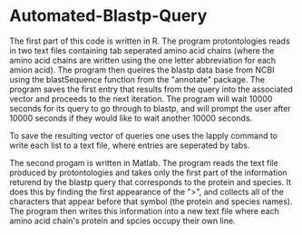 # Automated-Blastp-Query
The first part of this code is written in R. The program protontologies reads in two text files containing tab seperated amino acid chains
(where the amino acid chains are written using the one letter abbreviation for each amion acid).
The program then queires the blastp data base from NCBI using the blastSequence function from the "annotate" package. The program saves
the first entry that results from the query into the associated vector and proceeds to the next iteration. The program will wait 10000 seconds
for its query to go through to blastp, and will prompt the user after 10000 seconds if they would like to wait another 10000 seconds. 

To save the resulting vector of queries one uses the lapply command to write each list to a text file, where entries are seperated by tabs.  

The second progam is written in Matlab. The program reads the text file produced by protontologies and takes only the first part of the 
information returend by the blastp query that corresponds to the protein and species. It does this by finding the first appearance of the
">", and collects all of the characters that appear before that symbol (the protein and species names). The program then writes 
this information into a new text file where each amino acid chain's protein and spcies occupy their own line. 
